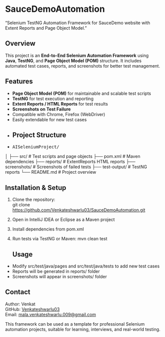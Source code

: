 # SauceDemoAutomation
“Selenium TestNG Automation Framework for SauceDemo website with Extent Reports and Page Object Model.”
## Overview
This project is an **End-to-End Selenium Automation Framework** using **Java**, **TestNG**, and **Page Object Model (POM)** structure. It includes automated test cases, reports, and screenshots for better test management. 
## Features
- **Page Object Model (POM)** for maintainable and scalable test scripts  
- **TestNG** for test execution and reporting  
- **Extent Reports / HTML Reports** for test results  
- **Screenshots on Test Failure**  
- Compatible with Chrome, Firefox (WebDriver)  
- Easily extendable for new test cases
- ## Project Structure
- <pre>AISeleniumProject/
│
├── src/ # Test scripts and page objects
├── pom.xml # Maven dependencies
├── reports/ # ExtentReports HTML reports
├── screenshots/ # Screenshots of failed tests
├── test-output/ # TestNG reports
└── README.md # Project overview</pre>
## Installation & Setup
1. Clone the repository:  
   git clone https://github.com/Venkateshwarlu03/SauceDemoAutomation.git

2. Open in IntelliJ IDEA or Eclipse as a Maven project  

3. Install dependencies from pom.xml  

4. Run tests via TestNG or Maven:
   mvn clean test
   ## Usage
- Modify src/test/java/pages and src/test/java/tests to add new test cases  
- Reports will be generated in reports/ folder  
- Screenshots will appear in screenshots/ folder
## Contact
Author: Venkat  
GitHub: [Venkateshwarlu03](https://github.com/Venkateshwarlu03)       
Email: mala.venkateshwarlu.009@gmail.com

This framework can be used as a template for professional Selenium automation projects, suitable for learning, interviews, and real-world testing.

